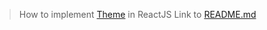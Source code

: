 > How to implement [Theme](https://github.com/mistertandon/reactjs-131-theme) in ReactJS
Link to [README.md](https://github.com/mistertandon/reactjs-131-theme#readme)

